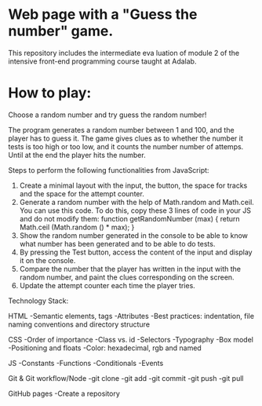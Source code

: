 # Web page with a "Guess the number" game.

This repository includes the intermediate eva luation of module 2 of the intensive front-end programming course taught at Adalab.

# How to play:
Choose a random number and try guess the  random number! 

The program generates a random number between 1 and 100, and the player has to
guess it. The game gives clues as to whether the number it tests is too high or too low, and it counts the number
number of attemps. Until at the end the player hits the number.


Steps to perform the following functionalities from JavaScript:
1. Create a minimal layout with the input, the button, the space for tracks and the space for the attempt counter.
2. Generate a random number with the help of Math.random and Math.ceil. You can use this code.
To do this, copy these 3 lines of code in your JS and do not modify them:
function getRandomNumber (max) {
return Math.ceil (Math.random () * max);
}
3. Show the random number generated in the console to be able to know what number has been generated and to be able to do tests.
4. By pressing the Test button, access the content of the input and display it on the console.
5. Compare the number that the player has written in the input with the random number, and paint the clues corresponding on the screen.
6. Update the attempt counter each time the player tries.

Technology Stack:

HTML -Semantic elements, tags -Attributes -Best practices: indentation, file naming conventions and directory structure

CSS -Order of importance -Class vs. id -Selectors -Typography -Box model -Positioning and floats -Color: hexadecimal, rgb and named

JS -Constants -Functions -Conditionals -Events

Git & Git workflow/Node -git clone -git add -git commit -git push -git pull

GitHub pages -Create a repository

